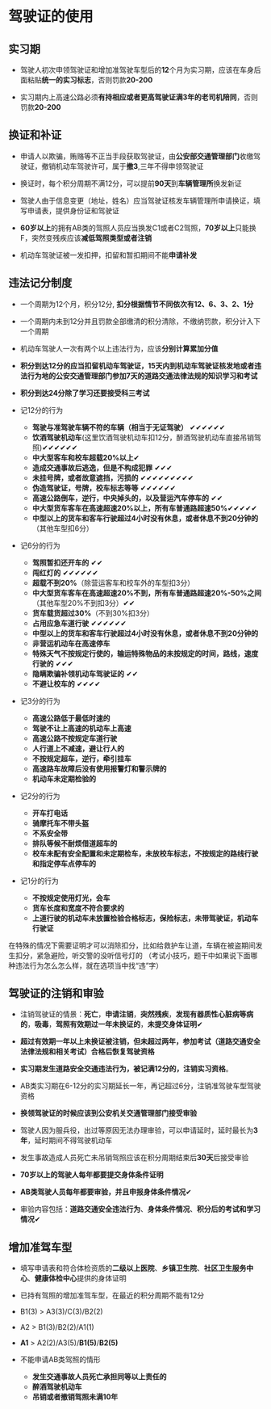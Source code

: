 # 驾驶证的使用

## 实习期
+ 驾驶人初次申领驾驶证和增加准驾驶车型后的**12**个月为实习期，应该在车身后面粘贴**统一的实习标志**，否则罚款**20-200**

+ 实习期内上高速公路必须**有持相应或者更高驾驶证满3年的老司机陪同**，否则罚款**20-200**

## 换证和补证
+ 申请人以欺骗，贿赂等不正当手段获取驾驶证，由**公安部交通管理部门**收缴驾驶证，撤销机动车驾驶许可，属于**撤3**,三年不得申领驾驶证

+ 换证时，每个积分周期不满12分，可以提前**90天**到**车辆管理所**换发新证

+ 驾驶人由于信息变更（地址，姓名）应当驾驶证核发车辆管理所申请换证，填写申请表，提供身份证和驾驶证

+ **60岁以上**的拥有AB类的驾照人员应当换发C1或者C2驾照，**70岁以上**只能换F，突然变残疾应该**减低驾照类型或者注销**

+ 机动车驾驶证被一发扣押，扣留和暂扣期间不能**申请补发**

## 违法记分制度
+ 一个周期为12个月，积分12分, **扣分根据情节不同依次有12、6、3、2、1分**

+ 一个周期内未到12分并且罚款全部缴清的积分清除，不缴纳罚款，积分计入下一个周期

+ 机动车驾驶人一次有两个以上违法行为，应该**分别计算累加分值**

+ **积分到达12分的应当扣留机动车驾驶证，15天内到机动车驾驶证核发地或者违法行为地的公安交通管理部门参加7天的道路交通法律法规的知识学习和考试**

+ **积分到达24分除了学习还要接受科三考试**
+ 记12分的行为
  + **驾驶与准驾驶车辆不符的车辆（相当于无证驾驶）** ✔✔✔✔✔✔
  + **饮酒驾驶机动车**(这里饮酒驾驶机动车扣12分，醉酒驾驶机动车直接吊销驾照)✔✔✔✔✔✔
  + **中大型客车和校车超载20%以上**✔
  + **造成交通事故后逃逸，但是不构成犯罪** ✔✔✔
  + **未挂号牌，或者故意遮挡，污损的** ✔✔✔✔✔✔✔✔✔
  + **伪造驾驶证，号牌，校车标志等等** ✔✔✔✔✔✔
  + **高速公路倒车，逆行，中央掉头的，以及营运汽车停车的** ✔✔
  + **中大型货车客车在高速超速20%以上，所有车普通路超速50%**✔✔✔✔✔
  + **中型以上的货车和客车行驶超过4小时没有休息，或者休息不到20分钟的**（其他车型扣6分）


+ 记6分的行为
  + **驾照暂扣还开车的** ✔✔
  + **闯红灯的** ✔✔✔✔✔✔
  + **超载不到20%**（除营运客车和校车外的车型扣3分）
  + **中大型货车客车在高速超速20%不到，所有车普通路超速20%-50%之间**（其他车型20%不到扣3分）✔✔
  + **货车载货超过30%**（不到30%扣3分）
  + **占用应急车道行驶** ✔✔✔✔✔✔
  + **中型以上的货车和客车行驶超过4小时没有休息，或者休息不到20分钟的**
  + **非营运机动车在高速停车**
  + **特殊天气不按规定行使的，输运特殊物品的未按规定的时间，路线，速度行驶的** ✔✔✔
  + **隐瞒欺骗补领机动车驾驶证的** ✔✔
  + **不避让校车的** ✔✔✔✔

+ 记3分的行为
  + **高速公路低于最低时速的**
  + **驾驶不让上高速的机动车上高速**
  + **高速公路不按规定车道行驶**
  + **人行道上不减速，避让行人的**
  + **不按规定超车，逆行，牵引挂车**
  + **高速路车故障后没有使用报警灯和警示牌的**
  + **机动车未定期检验的**

+ 记2分的行为
  + **开车打电话**
  + **骑摩托车不带头盔**
  + **不系安全带**
  + **排队等候不耐烦借道超车的**
  + **校车未配有安全配置和未定期检车，未放校车标志，不按规定的路线行驶和指定停车点停车的**
+ 记1分的行为
  + **不按规定使用灯光，会车**
  + **货车长度和宽度不符合要求的**
  + **上道行驶的机动车未放置检验合格标志，保险标志，未带驾驶证，机动车行驶证**

在特殊的情况下需要证明才可以消除扣分，比如给救护车让道，车辆在被盗期间发生扣分，紧急避险，听交警的没听信号灯的
（考试小技巧，题干中如果说下面哪种违法行为怎么怎么样，就在选项当中找“违”字）

## 驾驶证的注销和审验
+ 注销驾驶证的情景：**死亡**，**申请注销**，**突然残疾**，**发现有器质性心脏病等病的**，**吸毒**，**驾照有效期过一年未换证的**，**未提交身体证明**✔

+ **超过有效期一年以上未换证被注销，但未超过两年，参加考试（道路交通安全法律法规和相关考试）合格后恢复驾驶资格**

+ **实习期发生道路安全交通违法行为，被记满12分的，注销实习资格**。

+ AB类实习期在6-12分的实习期延长一年，再记超过6分，注销准驾驶车型驾驶资格

+ **换领驾驶证的时候应该到公安机关交通管理部门接受审验**

+ 驾驶人因为服兵役，出过等原因无法办理审验，可以申请延时，延时最长为**3年**，延时期间不得驾驶机动车

+ 发生事故造成人员死亡未吊销驾照应该在积分周期结束后**30天**后接受审验

+ **70岁以上的驾驶人每年都要提交身体条件证明**

+ **AB类驾驶人员每年都要审验，并且申报身体条件情况**✔

+ 审验内容包括：**道路交通安全违法行为**、**身体条件情况**、**积分后的考试和学习情况**✔

## 增加准驾车型
+ 填写申请表和符合体检资质的**二级以上医院**、**乡镇卫生院**、**社区卫生服务中心**、**健康体检中心**提供的身体证明

+ 已持有驾照的增加准驾车型，在最近的积分周期不能有12分

+ B1(3) > A3(3)/C(3)/B2(2)

+ A2 > B1(3)/B2(2)/A1(1)

+ **A1** > A2(2)/A3(5)/**B1(5)**/**B2(5)**

+ 不能申请AB类驾照的情形
  + **发生交通事故人员死亡承担同等以上责任的**
  + **醉酒驾驶机动车**
  + **吊销或者撤销驾照未满10年**